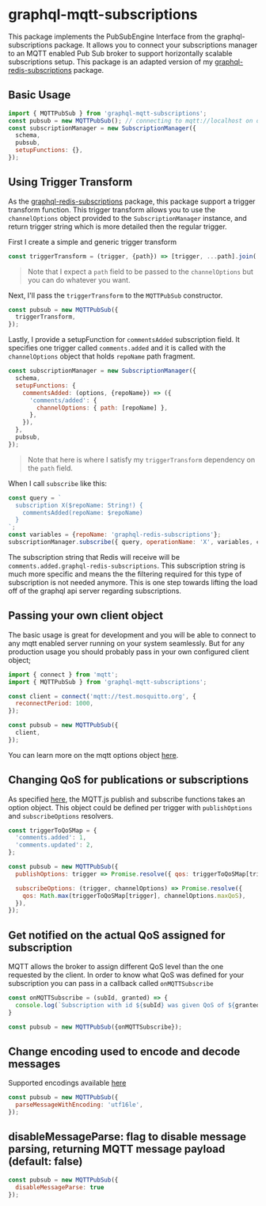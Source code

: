 # graphql-mqtt-subscriptions

This package implements the PubSubEngine Interface from the graphql-subscriptions package.
It allows you to connect your subscriptions manager to an MQTT enabled Pub Sub broker to support
horizontally scalable subscriptions setup.
This package is an adapted version of my [graphql-redis-subscriptions](https://github.com/davidyaha/graphql-redis-subscriptions) package.


## Basic Usage

```javascript
import { MQTTPubSub } from 'graphql-mqtt-subscriptions';
const pubsub = new MQTTPubSub(); // connecting to mqtt://localhost on default
const subscriptionManager = new SubscriptionManager({
  schema,
  pubsub,
  setupFunctions: {},
});
```

## Using Trigger Transform

As the [graphql-redis-subscriptions](https://github.com/davidyaha/graphql-redis-subscriptions) package, this package support
a trigger transform function. This trigger transform allows you to use the `channelOptions` object provided to the `SubscriptionManager`
instance, and return trigger string which is more detailed then the regular trigger.

First I create a simple and generic trigger transform
```javascript
const triggerTransform = (trigger, {path}) => [trigger, ...path].join('.');
```
> Note that I expect a `path` field to be passed to the `channelOptions` but you can do whatever you want.

Next, I'll pass the `triggerTransform` to the `MQTTPubSub` constructor.
```javascript
const pubsub = new MQTTPubSub({
  triggerTransform,
});
```
Lastly, I provide a setupFunction for `commentsAdded` subscription field.
It specifies one trigger called `comments.added` and it is called with the `channelOptions` object that holds `repoName` path fragment.
```javascript
const subscriptionManager = new SubscriptionManager({
  schema,
  setupFunctions: {
    commentsAdded: (options, {repoName}) => ({
      'comments/added': {
        channelOptions: { path: [repoName] },
      },
    }),
  },
  pubsub,
});
```
> Note that here is where I satisfy my `triggerTransform` dependency on the `path` field.

When I call `subscribe` like this:
```javascript
const query = `
  subscription X($repoName: String!) {
    commentsAdded(repoName: $repoName)
  }
`;
const variables = {repoName: 'graphql-redis-subscriptions'};
subscriptionManager.subscribe({ query, operationName: 'X', variables, callback });
```

The subscription string that Redis will receive will be `comments.added.graphql-redis-subscriptions`.
This subscription string is much more specific and means the the filtering required for this type of subscription is not needed anymore.
This is one step towards lifting the load off of the graphql api server regarding subscriptions.

## Passing your own client object

The basic usage is great for development and you will be able to connect to any mqtt enabled server running on your system seamlessly.
But for any production usage you should probably pass in your own configured client object;

```javascript
import { connect } from 'mqtt';
import { MQTTPubSub } from 'graphql-mqtt-subscriptions';

const client = connect('mqtt://test.mosquitto.org', {
  reconnectPeriod: 1000,
});

const pubsub = new MQTTPubSub({
  client,
});
```

You can learn more on the mqtt options object [here](https://github.com/mqttjs/MQTT.js#client).

## Changing QoS for publications or subscriptions

As specified [here](https://github.com/mqttjs/MQTT.js#publish), the MQTT.js publish and subscribe functions takes an
option object. This object could be defined per trigger with `publishOptions` and `subscribeOptions` resolvers.

```javascript
const triggerToQoSMap = {
  'comments.added': 1,
  'comments.updated': 2,
};

const pubsub = new MQTTPubSub({
  publishOptions: trigger => Promise.resolve({ qos: triggerToQoSMap[trigger] }),

  subscribeOptions: (trigger, channelOptions) => Promise.resolve({
    qos: Math.max(triggerToQoSMap[trigger], channelOptions.maxQoS),
  }),
});
```

## Get notified on the actual QoS assigned for subscription

MQTT allows the broker to assign different QoS level than the one requested by the client.
In order to know what QoS was defined for your subscription you can pass in a callback called `onMQTTSubscribe`

```javascript
const onMQTTSubscribe = (subId, granted) => {
  console.log(`Subscription with id ${subId} was given QoS of ${granted.qos}`);
}

const pubsub = new MQTTPubSub({onMQTTSubscribe});
```

## Change encoding used to encode and decode messages

Supported encodings available [here](https://nodejs.org/api/buffer.html#buffer_buffers_and_character_encodings)

```javascript
const pubsub = new MQTTPubSub({
  parseMessageWithEncoding: 'utf16le',
});
```

## disableMessageParse: flag to disable message parsing, returning MQTT message payload (default: false)

```javascript
const pubsub = new MQTTPubSub({
  disableMessageParse: true
});
```
